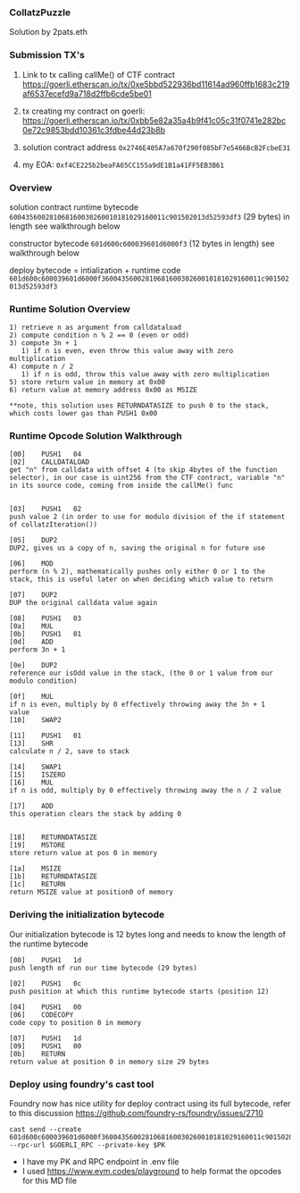 ### CollatzPuzzle

Solution by 2pats.eth

### Submission TX's

1. Link to tx calling callMe() of CTF contract https://goerli.etherscan.io/tx/0xe5bbd522936bd11614ad960ffb1683c219af6537ecefd9a718d2ffb6cde5be01

2. tx creating my contract on goerli: https://goerli.etherscan.io/tx/0xbb5e82a35a4b9f41c05c31f0741e282bc0e72c9853bdd10361c3fdbe44d23b8b

3. solution contract address `0x2746E405A7a670f290f085bF7e5466BcB2FcbeE31`

4. my EOA: `0xf4CE225b2beaFA65CC155a9dE1B1a41FF5EB3B61`

### Overview

solution contract runtime bytecode
`600435600281068160030260010181029160011c901502013d52593df3`
(29 bytes) in length
see walkthrough below

constructor bytecode
`601d600c600039601d6000f3`
(12 bytes in length)
see walkthrough below

deploy bytecode = intialization + runtime code
`601d600c600039601d6000f3600435600281068160030260010181029160011c901502013d52593df3`

### Runtime Solution Overview

```
1) retrieve n as argument from calldataload
2) compute condition n % 2 == 0 (even or odd)
3) compute 3n + 1
   1) if n is even, even throw this value away with zero multiplication
4) compute n / 2
   1) if n is odd, throw this value away with zero multiplication
5) store return value in memory at 0x00
6) return value at memory address 0x00 as MSIZE

**note, this solution uses RETURNDATASIZE to push 0 to the stack, which costs lower gas than PUSH1 0x00
```

### Runtime Opcode Solution Walkthrough

```
[00]	PUSH1	04
[02]	CALLDATALOAD
get "n" from calldata with offset 4 (to skip 4bytes of the function selector), in our case is uint256 from the CTF contract, variable "n" in its source code, coming from inside the callMe() func


[03]	PUSH1	02
push value 2 (in order to use for modulo division of the if statement of collatzIteration())

[05]	DUP2
DUP2, gives us a copy of n, saving the original n for future use

[06]	MOD
perform (n % 2), mathematically pushes only either 0 or 1 to the stack, this is useful later on when deciding which value to return

[07]	DUP2
DUP the original calldata value again

[08]	PUSH1	03
[0a]	MUL
[0b]	PUSH1	01
[0d]	ADD
perform 3n + 1

[0e]	DUP2
reference our isOdd value in the stack, (the 0 or 1 value from our modulo condition)

[0f]	MUL
if n is even, multiply by 0 effectively throwing away the 3n + 1  value
[10]	SWAP2

[11]	PUSH1	01
[13]	SHR
calculate n / 2, save to stack

[14]	SWAP1
[15]	ISZERO
[16]	MUL
if n is odd, multiply by 0 effectively throwing away the n / 2 value

[17]	ADD
this operation clears the stack by adding 0


[18]	RETURNDATASIZE
[19]	MSTORE
store return value at pos 0 in memory

[1a]	MSIZE
[1b]	RETURNDATASIZE
[1c]	RETURN
return MSIZE value at position0 of memory
```

### Deriving the initialization bytecode

Our initialization bytecode is 12 bytes long and needs to know the length of the runtime bytecode

```
[00]	PUSH1	1d
push length of run our time bytecode (29 bytes)

[02]	PUSH1	0c
push position at which this runtime bytecode starts (position 12)

[04]	PUSH1	00
[06]	CODECOPY
code copy to position 0 in memory

[07]	PUSH1	1d
[09]	PUSH1	00
[0b]	RETURN
return value at position 0 in memory size 29 bytes
```

### Deploy using foundry's cast tool

Foundry now has nice utility for deploy contract using its full bytecode, refer to this discussion https://github.com/foundry-rs/foundry/issues/2710

```
cast send --create 601d600c600039601d6000f3600435600281068160030260010181029160011c901502013d52593df3 --rpc-url $GOERLI_RPC --private-key $PK
```

- I have my PK and RPC endpoint in .env file
- I used https://www.evm.codes/playground to help format the opcodes for this MD file
